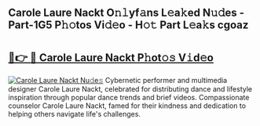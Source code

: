 ## Carole Laure Nackt O𝚗𝚕yf𝚊ns L𝚎a𝚔ed N𝚞𝚍es - Part-1G5 P𝚑𝚘tos Vi𝚍𝚎o - H𝚘𝚝 Part L𝚎a𝚔s cgoaz

# <h2><a href="http://kfeknt.oniu.top/?m=Carole+Laure+Nackt">🔗👉 🔴 Carole Laure Nackt P𝚑ot𝚘𝚜 V𝚒d𝚎o</a></h2>

[![Carole Laure Nackt Nu𝚍e𝚜](https://i.imgur.com/0qMVB7G.gif)](http://kfeknt.oniu.top/?m=Carole+Laure+Nackt)
Cybernetic performer and multimedia designer Carole Laure Nackt, celebrated for distributing dance and lifestyle inspiration through popular dance trends and brief videos. Compassionate counselor Carole Laure Nackt, famed for their kindness and dedication to helping others navigate life's challenges.  
